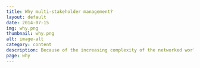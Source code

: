 ```yaml
---
title: Why multi-stakeholder management?
layout: default
date: 2014-07-15
img: why.png
thumbnail: why.png
alt: image-alt
category: content
description: Because of the increasing complexity of the networked world.
page: why
---
```

